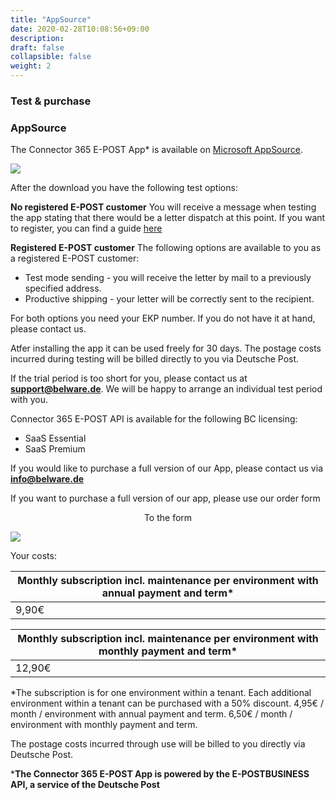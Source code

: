 ```yaml
---
title: "AppSource"
date: 2020-02-28T10:08:56+09:00
description: 
draft: false
collapsible: false
weight: 2
---
```

### Test & purchase

### AppSource

The Connector 365 E-POST App* is available on [Microsoft AppSource](https://appsource.microsoft.com/de-de/product/dynamics-365-business-central/pubid.belwaregmbh2%7Caid.belware_epost%7Cpappid.a36878af-965a-4b9e-93ea-252da599c05d?tab=overview).

![](images/apps/E-POST/store_epost_big.png)

After the download you have the following test options:

**No registered E-POST customer**
You will receive a message when testing the app stating that there would be a letter dispatch at this point. If you want to register, you can find a guide [here](/en-us/apps/e-post/first-steps/registration/)

**Registered E-POST customer**
The following options are available to you as a registered E-POST customer:

- Test mode sending - you will receive the letter by mail to a previously specified address.
- Productive shipping - your letter will be correctly sent to the recipient.

For both options you need your EKP number. If you do not have it at hand, please contact us.

Atfer installing the app it can be used freely for 30 days.
The postage costs incurred during testing will be billed directly to you via Deutsche Post.

If the trial period is too short for you, please contact us at **support@belware.de**. We will be happy to arrange an individual test period with you. 
 
Connector 365 E-POST API is available for the following BC licensing:

- SaaS Essential
- SaaS Premium

If you would like to purchase a full version of our App, please contact us via **info@belware.de**

If you want to purchase a full version of our app, please use our order form

<p style="text-align: center;">
To the form
</p>

[<img src="/images/apps/Forms_epost.png">](https://forms.office.com/pages/responsepage.aspx?id=wbg8p1B5wk60E37fEWJ6gDRBQTgxSJtOuCsCUFr9Wj5UQjg1Wkg0SVVEN0w5T1AxUEdKTlc1TU40US4u)

Your costs:

| Monthly subscription incl. maintenance per environment with annual payment and term*       |
|----------------------------------------------------------------------------------------|
| 9,90€                                                                                 |

| Monthly subscription incl. maintenance per environment with monthly payment and term*      |
|----------------------------------------------------------------------------------------|
| 12,90€                                                                                 |

*The subscription is for one environment within a tenant. Each additional environment within a tenant can be purchased with a 50% discount.
4,95€ / month / environment with annual payment and term.
6,50€ / month / environment with monthly payment and term.

The postage costs incurred through use will be billed to you directly via Deutsche Post.



***The Connector 365 E-POST App is powered by the E-POSTBUSINESS API, a service of the Deutsche Post**


